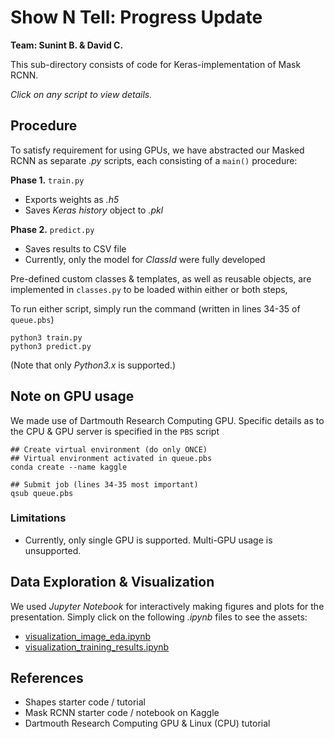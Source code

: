 # Show N Tell: Progress Update

**Team: Sunint B. &amp; David C.**

This sub-directory consists of code for Keras-implementation of Mask RCNN.

_Click on any script to view details._

## Procedure

To satisfy requirement for using GPUs, we have abstracted our Masked RCNN as separate _.py_ scripts, each consisting of a `main()` procedure:

**Phase 1.** `train.py`

* Exports weights as _.h5_
* Saves _Keras history_ object to _.pkl_

**Phase 2.** `predict.py`

* Saves results to CSV file
* Currently, only the model for _ClassId_ were fully developed

Pre-defined custom classes &amp; templates, as well as reusable objects, are implemented in `classes.py` to be loaded within either or both steps,

To run either script, simply run the command (written in lines 34-35 of `queue.pbs`)

```shell script
python3 train.py
python3 predict.py
```

(Note that only _Python3.x_ is supported.)

## Note on GPU usage

We made use of Dartmouth Research Computing GPU. Specific details as to the CPU &amp; GPU server is specified in the `PBS` script

```shell script
## Create virtual environment (do only ONCE)
## Virtual environment activated in queue.pbs
conda create --name kaggle

## Submit job (lines 34-35 most important)
qsub queue.pbs
```

### Limitations

* Currently, only single GPU is supported. Multi-GPU usage is unsupported.

## Data Exploration &amp; Visualization

We used _Jupyter Notebook_ for interactively making figures and plots for the presentation. Simply click on the following _.ipynb_ files to see the assets:

* [visualization_image_eda.ipynb](https://gitlab.cs.dartmouth.edu/ydavidchen/cs69-imaterialist-2020/blob/master/show-n-tell/visualization_image_eda.ipynb)
* [visualization_training_results.ipynb](https://gitlab.cs.dartmouth.edu/ydavidchen/cs69-imaterialist-2020/blob/master/show-n-tell/visualization_training_results.ipynb)

## References

* Shapes starter code / tutorial
* Mask RCNN starter code / notebook on Kaggle
* Dartmouth Research Computing GPU &amp; Linux (CPU) tutorial
